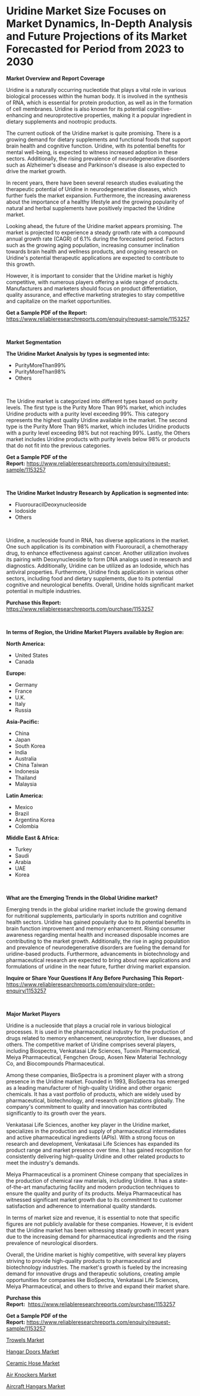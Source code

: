 <p><h1>Uridine Market Size Focuses on Market Dynamics, In-Depth Analysis and Future Projections of its Market Forecasted for Period from 2023 to 2030</h1></p><p><strong>Market Overview and Report Coverage</strong></p>
<p><p>Uridine is a naturally occurring nucleotide that plays a vital role in various biological processes within the human body. It is involved in the synthesis of RNA, which is essential for protein production, as well as in the formation of cell membranes. Uridine is also known for its potential cognitive-enhancing and neuroprotective properties, making it a popular ingredient in dietary supplements and nootropic products.</p><p>The current outlook of the Uridine market is quite promising. There is a growing demand for dietary supplements and functional foods that support brain health and cognitive function. Uridine, with its potential benefits for mental well-being, is expected to witness increased adoption in these sectors. Additionally, the rising prevalence of neurodegenerative disorders such as Alzheimer's disease and Parkinson's disease is also expected to drive the market growth.</p><p>In recent years, there have been several research studies evaluating the therapeutic potential of Uridine in neurodegenerative diseases, which further fuels the market expansion. Furthermore, the increasing awareness about the importance of a healthy lifestyle and the growing popularity of natural and herbal supplements have positively impacted the Uridine market.</p><p>Looking ahead, the future of the Uridine market appears promising. The market is projected to experience a steady growth rate with a compound annual growth rate (CAGR) of 6.1% during the forecasted period. Factors such as the growing aging population, increasing consumer inclination towards brain health and wellness products, and ongoing research on Uridine's potential therapeutic applications are expected to contribute to this growth.</p><p>However, it is important to consider that the Uridine market is highly competitive, with numerous players offering a wide range of products. Manufacturers and marketers should focus on product differentiation, quality assurance, and effective marketing strategies to stay competitive and capitalize on the market opportunities.</p></p>
<p><strong>Get a Sample PDF of the Report:</strong> <a href="https://www.reliableresearchreports.com/enquiry/request-sample/1153257">https://www.reliableresearchreports.com/enquiry/request-sample/1153257</a></p>
<p>&nbsp;</p>
<p><strong>Market Segmentation</strong></p>
<p><strong>The Uridine Market Analysis by types is segmented into:</strong></p>
<p><ul><li>PurityMoreThan99%</li><li>PurityMoreThan98%</li><li>Others</li></ul></p>
<p>&nbsp;</p>
<p><p>The Uridine market is categorized into different types based on purity levels. The first type is the Purity More Than 99% market, which includes Uridine products with a purity level exceeding 99%. This category represents the highest quality Uridine available in the market. The second type is the Purity More Than 98% market, which includes Uridine products with a purity level exceeding 98% but not reaching 99%. Lastly, the Others market includes Uridine products with purity levels below 98% or products that do not fit into the previous categories.</p></p>
<p><strong>Get a Sample PDF of the Report:</strong>&nbsp;<a href="https://www.reliableresearchreports.com/enquiry/request-sample/1153257">https://www.reliableresearchreports.com/enquiry/request-sample/1153257</a></p>
<p>&nbsp;</p>
<p><strong>The Uridine Market Industry Research by Application is segmented into:</strong></p>
<p><ul><li>FluorouracilDeoxynucleoside</li><li>Iodoside</li><li>Others</li></ul></p>
<p>&nbsp;</p>
<p><p>Uridine, a nucleoside found in RNA, has diverse applications in the market. One such application is its combination with Fluorouracil, a chemotherapy drug, to enhance effectiveness against cancer. Another utilization involves its pairing with Deoxynucleoside to form DNA analogs used in research and diagnostics. Additionally, Uridine can be utilized as an Iodoside, which has antiviral properties. Furthermore, Uridine finds application in various other sectors, including food and dietary supplements, due to its potential cognitive and neurological benefits. Overall, Uridine holds significant market potential in multiple industries.</p></p>
<p><strong>Purchase this Report:</strong>&nbsp; <a href="https://www.reliableresearchreports.com/purchase/1153257">https://www.reliableresearchreports.com/purchase/1153257</a></p>
<p>&nbsp;</p>
<p><strong>In terms of Region, the Uridine Market Players available by Region are:</strong></p>
<p>
    <p> <strong> North America: </strong>
        <ul>
            <li>United States</li>
            <li>Canada</li>
        </ul>
        </p> 
    <p> <strong> Europe: </strong>
        <ul>
            <li>Germany</li>
            <li>France</li>
            <li>U.K.</li>
            <li>Italy</li>
            <li>Russia</li>
        </ul>
        </p> 
    <p> <strong> Asia-Pacific: </strong>
        <ul>
            <li>China</li>
            <li>Japan</li>
            <li>South Korea</li>
            <li>India</li>
            <li>Australia</li>
            <li>China Taiwan</li>
            <li>Indonesia</li>
            <li>Thailand</li>
            <li>Malaysia</li>
        </ul>
        </p> 
    <p> <strong> Latin America: </strong>
        <ul>
            <li>Mexico</li>
            <li>Brazil</li>
            <li>Argentina Korea</li>
            <li>Colombia</li>
        </ul>
        </p> 
    <p> <strong> Middle East & Africa: </strong>
        <ul>
            <li>Turkey</li>
            <li>Saudi</li>
            <li>Arabia</li>
            <li>UAE</li>
            <li>Korea</li>
        </ul>
    </p>
    </p>
<p>&nbsp;</p>
<p><strong>What are the Emerging Trends in the Global Uridine market?</strong></p>
<p><p>Emerging trends in the global uridine market include the growing demand for nutritional supplements, particularly in sports nutrition and cognitive health sectors. Uridine has gained popularity due to its potential benefits in brain function improvement and memory enhancement. Rising consumer awareness regarding mental health and increased disposable incomes are contributing to the market growth. Additionally, the rise in aging population and prevalence of neurodegenerative disorders are fueling the demand for uridine-based products. Furthermore, advancements in biotechnology and pharmaceutical research are expected to bring about new applications and formulations of uridine in the near future, further driving market expansion.</p></p>
<p><strong>Inquire or Share Your Questions If Any Before Purchasing This Report</strong>- <a href="https://www.reliableresearchreports.com/enquiry/pre-order-enquiry/1153257">https://www.reliableresearchreports.com/enquiry/pre-order-enquiry/1153257</a></p>
<p>&nbsp;</p>
<p><strong>Major Market Players</strong></p>
<p><p>Uridine is a nucleoside that plays a crucial role in various biological processes. It is used in the pharmaceutical industry for the production of drugs related to memory enhancement, neuroprotection, liver diseases, and others. The competitive market of Uridine comprises several players, including Biospectra, Venkatasai Life Sciences, Tuoxin Pharmaceutical, Meiya Pharmaceutical, Fengchen Group, Aosen New Material Technology Co, and Biocompounds Pharmaceutical.</p><p>Among these companies, BioSpectra is a prominent player with a strong presence in the Uridine market. Founded in 1993, BioSpectra has emerged as a leading manufacturer of high-quality Uridine and other organic chemicals. It has a vast portfolio of products, which are widely used by pharmaceutical, biotechnology, and research organizations globally. The company's commitment to quality and innovation has contributed significantly to its growth over the years.</p><p>Venkatasai Life Sciences, another key player in the Uridine market, specializes in the production and supply of pharmaceutical intermediates and active pharmaceutical ingredients (APIs). With a strong focus on research and development, Venkatasai Life Sciences has expanded its product range and market presence over time. It has gained recognition for consistently delivering high-quality Uridine and other related products to meet the industry's demands.</p><p>Meiya Pharmaceutical is a prominent Chinese company that specializes in the production of chemical raw materials, including Uridine. It has a state-of-the-art manufacturing facility and modern production techniques to ensure the quality and purity of its products. Meiya Pharmaceutical has witnessed significant market growth due to its commitment to customer satisfaction and adherence to international quality standards.</p><p>In terms of market size and revenue, it is essential to note that specific figures are not publicly available for these companies. However, it is evident that the Uridine market has been witnessing steady growth in recent years due to the increasing demand for pharmaceutical ingredients and the rising prevalence of neurological disorders.</p><p>Overall, the Uridine market is highly competitive, with several key players striving to provide high-quality products to pharmaceutical and biotechnology industries. The market's growth is fueled by the increasing demand for innovative drugs and therapeutic solutions, creating ample opportunities for companies like BioSpectra, Venkatasai Life Sciences, Meiya Pharmaceutical, and others to thrive and expand their market share.</p></p>
<p><strong>Purchase this Report:</strong>&nbsp;&nbsp;<a href="https://www.reliableresearchreports.com/purchase/1153257">https://www.reliableresearchreports.com/purchase/1153257</a></p>
<p></p>
<p><strong>Get a Sample PDF of the Report:</strong>&nbsp;<a href="https://www.reliableresearchreports.com/enquiry/request-sample/1153257">https://www.reliableresearchreports.com/enquiry/request-sample/1153257</a></p>
<p><p><a href="https://medium.com/@robinrathi2023/trowels-market-outlook-industry-overview-and-forecast-2023-to-2030-dbfec97e5b88">Trowels Market</a></p><p><a href="https://medium.com/@jettiejohns/hangar-doors-market-size-and-market-trends-complete-industry-overview-2023-to-2030-7c1199779bdf">Hangar Doors Market</a></p><p><a href="https://medium.com/@bethhermann2023/ceramic-hose-market-size-cagr-trends-2024-2030-3f48ba627951">Ceramic Hose Market</a></p><p><a href="https://medium.com/@ollierippin/air-knockers-nbsp-market-focuses-on-market-share-size-and-projected-forecast-till-2030-7d361df50ee2">Air Knockers Market</a></p><p><a href="https://medium.com/@danesanford_55006/decoding-aircraft-hangars-market-metrics-market-share-trends-and-growth-patterns-39add4ea895b">Aircraft Hangars Market</a></p></p>